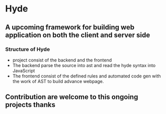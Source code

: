 # Hyde
## A upcoming framework for building web application on both the client and server side
### Structure of Hyde
* project consist of the backend and the frontend
* The backend parse the source into ast and read the hyde syntax into JavaScript
* The frontend consist of the defined rules and automated code gen with the work of AST to build advance webpage.
## Contribution are welcome to this ongoing projects thanks
